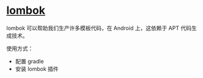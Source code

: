 # [lombok](https://projectlombok.org/)

lombok 可以帮助我们生产许多模板代码，在 Android 上，这依赖于 APT 代码生成技术。

使用方式：

- 配置 gradle
- 安装 lombok 插件
